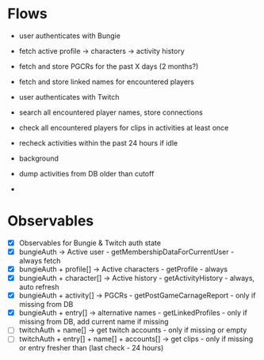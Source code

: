 # Flows

- user authenticates with Bungie
- fetch active profile -> characters -> activity history
- fetch and store PGCRs for the past X days (2 months?)
- fetch and store linked names for encountered players

- user authenticates with Twitch
- search all encountered player names, store connections
- check all encountered players for clips in activities at least once
- recheck activities within the past 24 hours if idle

- background
- dump activities from DB older than cutoff
-

# Observables

- [x] Observables for Bungie & Twitch auth state
- [x] bungieAuth -> Active user - getMembershipDataForCurrentUser - always fetch
- [x] bungieAuth + profile[] -> Active characters - getProfile - always
- [x] bungieAuth + character[] -> Active history - getActivityHistory - always, auto refresh
- [x] bungieAuth + activity[] -> PGCRs - getPostGameCarnageReport - only if missing from DB
- [x] bungieAuth + entry[] -> alternative names - getLinkedProfiles - only if missing from DB, add current name if missing
- [ ] twitchAuth + name[] -> get twitch accounts - only if missing or empty
- [ ] twitchAuth + entry[] + name[] + accounts[] -> get clips - only if missing or entry fresher than (last check - 24 hours)
